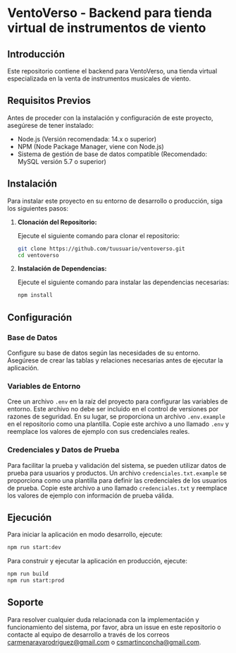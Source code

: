 # VentoVerso - Backend para tienda virtual de instrumentos de viento

## Introducción

Este repositorio contiene el backend para VentoVerso, una tienda virtual especializada en la venta de instrumentos musicales de viento.

## Requisitos Previos

Antes de proceder con la instalación y configuración de este proyecto, asegúrese de tener instalado:

- Node.js (Versión recomendada: 14.x o superior)
- NPM (Node Package Manager, viene con Node.js)
- Sistema de gestión de base de datos compatible (Recomendado: MySQL versión 5.7 o superior)

## Instalación

Para instalar este proyecto en su entorno de desarrollo o producción, siga los siguientes pasos:

1. **Clonación del Repositorio:**

    Ejecute el siguiente comando para clonar el repositorio:

    ```bash
    git clone https://github.com/tuusuario/ventoverso.git
    cd ventoverso
    ```

2. **Instalación de Dependencias:**

    Ejecute el siguiente comando para instalar las dependencias necesarias:

    ```bash
    npm install
    ```

## Configuración

### Base de Datos

Configure su base de datos según las necesidades de su entorno. Asegúrese de crear las tablas y relaciones necesarias antes de ejecutar la aplicación.

### Variables de Entorno

Cree un archivo `.env` en la raíz del proyecto para configurar las variables de entorno. Este archivo no debe ser incluido en el control de versiones por razones de seguridad. En su lugar, se proporciona un archivo `.env.example` en el repositorio como una plantilla. Copie este archivo a uno llamado `.env` y reemplace los valores de ejemplo con sus credenciales reales.

### Credenciales y Datos de Prueba

Para facilitar la prueba y validación del sistema, se pueden utilizar datos de prueba para usuarios y productos. Un archivo `credenciales.txt.example` se proporciona como una plantilla para definir las credenciales de los usuarios de prueba. Copie este archivo a uno llamado `credenciales.txt` y reemplace los valores de ejemplo con información de prueba válida.

## Ejecución

Para iniciar la aplicación en modo desarrollo, ejecute:

```bash
npm run start:dev
```

Para construir y ejecutar la aplicación en producción, ejecute:

```bash
npm run build
npm run start:prod
```

## Soporte

Para resolver cualquier duda relacionada con la implementación y funcionamiento del sistema, por favor, abra un issue en este repositorio o contacte al equipo de desarrollo a través de los correos [carmenarayarodriguez@gmail.com](mailto:carmenarayarodriguez@gmail.com) o [csmartinconcha@gmail.com](mailto:csmartinconcha@gmail.com).



